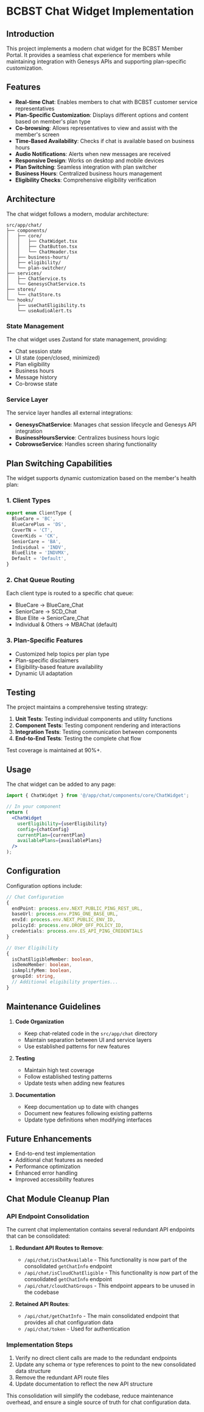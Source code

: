 # BCBST Chat Widget Implementation

## Introduction

This project implements a modern chat widget for the BCBST Member Portal. It provides a seamless chat experience for members while maintaining integration with Genesys APIs and supporting plan-specific customization.

## Features

- **Real-time Chat**: Enables members to chat with BCBST customer service representatives
- **Plan-Specific Customization**: Displays different options and content based on member's plan type
- **Co-browsing**: Allows representatives to view and assist with the member's screen
- **Time-Based Availability**: Checks if chat is available based on business hours
- **Audio Notifications**: Alerts when new messages are received
- **Responsive Design**: Works on desktop and mobile devices
- **Plan Switching**: Seamless integration with plan switcher
- **Business Hours**: Centralized business hours management
- **Eligibility Checks**: Comprehensive eligibility verification

## Architecture

The chat widget follows a modern, modular architecture:

```
src/app/chat/
├── components/
│   ├── core/
│   │   ├── ChatWidget.tsx
│   │   ├── ChatButton.tsx
│   │   └── ChatHeader.tsx
│   ├── business-hours/
│   ├── eligibility/
│   └── plan-switcher/
├── services/
│   ├── ChatService.ts
│   └── GenesysChatService.ts
├── stores/
│   └── chatStore.ts
└── hooks/
    ├── useChatEligibility.ts
    └── useAudioAlert.ts
```

### State Management

The chat widget uses Zustand for state management, providing:

- Chat session state
- UI state (open/closed, minimized)
- Plan eligibility
- Business hours
- Message history
- Co-browse state

### Service Layer

The service layer handles all external integrations:

- **GenesysChatService**: Manages chat session lifecycle and Genesys API integration
- **BusinessHoursService**: Centralizes business hours logic
- **CobrowseService**: Handles screen sharing functionality

## Plan Switching Capabilities

The widget supports dynamic customization based on the member's health plan:

### 1. Client Types

```typescript
export enum ClientType {
  BlueCare = 'BC',
  BlueCarePlus = 'DS',
  CoverTN = 'CT',
  CoverKids = 'CK',
  SeniorCare = 'BA',
  Individual = 'INDV',
  BlueElite = 'INDVMX',
  Default = 'Default',
}
```

### 2. Chat Queue Routing

Each client type is routed to a specific chat queue:

- BlueCare → BlueCare_Chat
- SeniorCare → SCD_Chat
- Blue Elite → SeniorCare_Chat
- Individual & Others → MBAChat (default)

### 3. Plan-Specific Features

- Customized help topics per plan type
- Plan-specific disclaimers
- Eligibility-based feature availability
- Dynamic UI adaptation

## Testing

The project maintains a comprehensive testing strategy:

1. **Unit Tests**: Testing individual components and utility functions
2. **Component Tests**: Testing component rendering and interactions
3. **Integration Tests**: Testing communication between components
4. **End-to-End Tests**: Testing the complete chat flow

Test coverage is maintained at 90%+.

## Usage

The chat widget can be added to any page:

```jsx
import { ChatWidget } from '@/app/chat/components/core/ChatWidget';

// In your component
return (
  <ChatWidget
    userEligibility={userEligibility}
    config={chatConfig}
    currentPlan={currentPlan}
    availablePlans={availablePlans}
  />
);
```

## Configuration

Configuration options include:

```typescript
// Chat Configuration
{
  endPoint: process.env.NEXT_PUBLIC_PING_REST_URL,
  baseUrl: process.env.PING_ONE_BASE_URL,
  envId: process.env.NEXT_PUBLIC_ENV_ID,
  policyId: process.env.DROP_OFF_POLICY_ID,
  credentials: process.env.ES_API_PING_CREDENTIALS
}

// User Eligibility
{
  isChatEligibleMember: boolean,
  isDemoMember: boolean,
  isAmplifyMem: boolean,
  groupId: string,
  // Additional eligibility properties...
}
```

## Maintenance Guidelines

1. **Code Organization**

   - Keep chat-related code in the `src/app/chat` directory
   - Maintain separation between UI and service layers
   - Use established patterns for new features

2. **Testing**

   - Maintain high test coverage
   - Follow established testing patterns
   - Update tests when adding new features

3. **Documentation**
   - Keep documentation up to date with changes
   - Document new features following existing patterns
   - Update type definitions when modifying interfaces

## Future Enhancements

- End-to-end test implementation
- Additional chat features as needed
- Performance optimization
- Enhanced error handling
- Improved accessibility features

## Chat Module Cleanup Plan

### API Endpoint Consolidation

The current chat implementation contains several redundant API endpoints that can be consolidated:

1. **Redundant API Routes to Remove**:

   - `/api/chat/isChatAvailable` - This functionality is now part of the consolidated `getChatInfo` endpoint
   - `/api/chat/isCloudChatEligible` - This functionality is now part of the consolidated `getChatInfo` endpoint
   - `/api/chat/cloudChatGroups` - This endpoint appears to be unused in the codebase

2. **Retained API Routes**:
   - `/api/chat/getChatInfo` - The main consolidated endpoint that provides all chat configuration data
   - `/api/chat/token` - Used for authentication

### Implementation Steps

1. Verify no direct client calls are made to the redundant endpoints
2. Update any schema or type references to point to the new consolidated data structure
3. Remove the redundant API route files
4. Update documentation to reflect the new API structure

This consolidation will simplify the codebase, reduce maintenance overhead, and ensure a single source of truth for chat configuration data.
